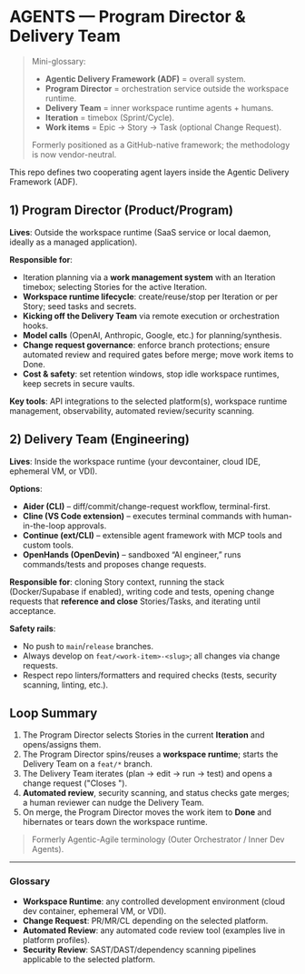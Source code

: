 # AGENTS — Program Director & Delivery Team

> Mini-glossary:
> - **Agentic Delivery Framework (ADF)** = overall system.
> - **Program Director** = orchestration service outside the workspace runtime.
> - **Delivery Team** = inner workspace runtime agents + humans.
> - **Iteration** = timebox (Sprint/Cycle).
> - **Work items** = Epic → Story → Task (optional Change Request).
>
> Formerly positioned as a GitHub-native framework; the methodology is now vendor-neutral.

This repo defines two cooperating agent layers inside the Agentic Delivery Framework (ADF).

## 1) Program Director (Product/Program)

**Lives**: Outside the workspace runtime (SaaS service or local daemon, ideally as a managed application).

**Responsible for**:

- Iteration planning via a **work management system** with an Iteration timebox; selecting Stories for the active Iteration.
- **Workspace runtime lifecycle**: create/reuse/stop per Iteration or per Story; seed tasks and secrets.
- **Kicking off the Delivery Team** via remote execution or orchestration hooks.
- **Model calls** (OpenAI, Anthropic, Google, etc.) for planning/synthesis.
- **Change request governance**: enforce branch protections; ensure automated review and required gates before merge; move work items to Done.
- **Cost & safety**: set retention windows, stop idle workspace runtimes, keep secrets in secure vaults.

**Key tools**: API integrations to the selected platform(s), workspace runtime management, observability, automated review/security scanning.

## 2) Delivery Team (Engineering)

**Lives**: Inside the workspace runtime (your devcontainer, cloud IDE, ephemeral VM, or VDI).

**Options**:

- **Aider (CLI)** – diff/commit/change-request workflow, terminal-first.
- **Cline (VS Code extension)** – executes terminal commands with human-in-the-loop approvals.
- **Continue (ext/CLI)** – extensible agent framework with MCP tools and custom tools.
- **OpenHands (OpenDevin)** – sandboxed “AI engineer,” runs commands/tests and proposes change requests.

**Responsible for**: cloning Story context, running the stack (Docker/Supabase if enabled), writing code and tests, opening change requests that **reference and close** Stories/Tasks, and iterating until acceptance.

**Safety rails**:

- No push to `main`/`release` branches.
- Always develop on `feat/<work-item>-<slug>`; all changes via change requests.
- Respect repo linters/formatters and required checks (tests, security scanning, linting, etc.).

## Loop Summary

1. The Program Director selects Stories in the current **Iteration** and opens/assigns them.
2. The Program Director spins/reuses a **workspace runtime**; starts the Delivery Team on a `feat/*` branch.
3. The Delivery Team iterates (plan → edit → run → test) and opens a change request ("Closes <work-item>").
4. **Automated review**, security scanning, and status checks gate merges; a human reviewer can nudge the Delivery Team.
5. On merge, the Program Director moves the work item to **Done** and hibernates or tears down the workspace runtime.

> Formerly Agentic-Agile terminology (Outer Orchestrator / Inner Dev Agents).

---

### Glossary

- **Workspace Runtime**: any controlled development environment (cloud dev container, ephemeral VM, or VDI).
- **Change Request**: PR/MR/CL depending on the selected platform.
- **Automated Review**: any automated code review tool (examples live in platform profiles).
- **Security Review**: SAST/DAST/dependency scanning pipelines applicable to the selected platform.

